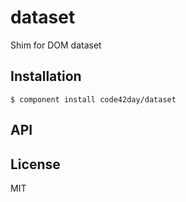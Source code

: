 
# dataset

  Shim for DOM dataset

## Installation

    $ component install code42day/dataset

## API

   

## License

  MIT
